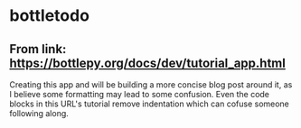 # bottletodo

## From link: https://bottlepy.org/docs/dev/tutorial_app.html

Creating this app and will be building a more concise blog post around it, as I believe some formatting may lead to some confusion. Even the code blocks in this URL's tutorial remove indentation which can cofuse someone following along.

